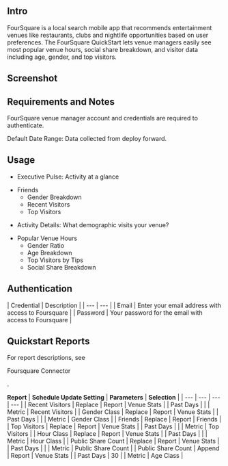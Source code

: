 

Intro
-------

FourSquare is a local search mobile app that recommends entertainment venues like restaurants, clubs and nightlife opportunities based on user preferences. The FourSquare QuickStart lets venue managers easily see most popular venue hours, social share breakdown, and visitor data including age, gender, and top visitors.


 Screenshot
------------


 Requirements and Notes
------------------------

FourSquare venue manager account and credentials are required to authenticate.


 Default Date Range: Data collected from deploy forward.


 Usage
-------


* Executive Pulse: Activity at a glance

+ Friends
	+ Gender Breakdown
	+ Recent Visitors
	+ Top Visitors
* Activity Details: What demographic visits your venue?

+ Popular Venue Hours
	+ Gender Ratio
	+ Age Breakdown
	+ Top Visitors by Tips
	+ Social Share Breakdown

Authentication
----------------


|
 Credential
  |
 Description
  |
| --- | --- |
|
 Email
  |
 Enter your email address with access to Foursquare
  |
|
 Password
  |
 Your password for the email with access to Foursquare
  |

Quickstart Reports
--------------------

For report descriptions, see

Foursquare Connector

.


**Report**
 |
**Schedule Update Setting**
 |
**Parameters**
 |
**Selection**
 |
| --- | --- | --- | --- |
|
 Recent Visitors
  |
 Replace
  |
 Report
  |
 Venue Stats
  |
|
 Past Days
  |
 |
|
 Metric
  |
 Recent Visitors
  |
|
 Gender Class
  |
 Replace
  |
 Report
  |
 Venue Stats
  |
|
 Past Days
  |
 |
|
 Metric
  |
 Gender Class
  |
|
 Friends
  |
 Replace
  |
 Report
  |
 Friends
  |
|
 Top Visitors
  |
 Replace
  |
 Report
  |
 Venue Stats
  |
|
 Past Days
  |
 |
|
 Metric
  |
 Top Visitors
  |
|
 Hour Class
  |
 Replace
  |
 Report
  |
 Venue Stats
  |
|
 Past Days
  |
 |
|
 Metric
  |
 Hour Class
  |
|
 Public Share Count
  |
 Replace
  |
 Report
  |
 Venue Stats
  |
|
 Past Days
  |
 |
|
 Metric
  |
 Public Share Count
  |
|
 Public Share Count
  |
 Append
  |
 Report
  |
 Venue Stats
  |
|
 Past Days
  |
 30
  |
|
 Metric
  |
 Age Class
  |

